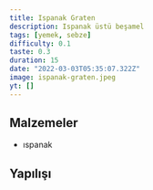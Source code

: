 ```yaml
---
title: Ispanak Graten
description: Ispanak üstü beşamel
tags: [yemek, sebze]
difficulty: 0.1
taste: 0.3
duration: 15
date: "2022-03-03T05:35:07.322Z"
image: ispanak-graten.jpeg
yt: []
---
```


## Malzemeler

- ıspanak

## Yapılışı
